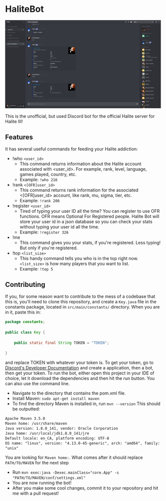 # HaliteBot

![Screenshot](Assets/Screenshot.jpg)

This is the unofficial, but used Discord bot for the official Halite server for Halite III!

## Features
It has several useful commands for feeding your Halite addiction:

* !who `<user_id>`
  * This command returns information about the Halite account associated with <user_id>. For example, rank, level, language, games played, country, etc.
  * Example: `!who 216`
* !rank `<[OFR]user_id>`
  * This command returns rank information for the associated <[OFR]user_id> account, like rank, mu, sigma, tier, etc.
  * Example: `!rank 206`
* !register `<user_id>`
  * Tired of typing your user ID all the time? You can register to use OFR functions. OFR means Optional For Registered people. Halite Bot will store your user id in a json database so you can check your stats without typing your user id all the time.
  * Example: `!register 326`
* !me
  * This command gives you your stats, if you're registered. Less typing! But only if you're registered.
* !top `<list_size>`
  * This handy command tells you who is in the top right now. `<list_size>` is how many players that you want to list.
  * Example: `!top 5`
  
## Contributing
If you, for some reason want to contribute to the mess of a codebase that this is, you'll need to clone this repository, and create a `Key.java` file in the constants package, located in `src/main/constants/` directory. When you are in it, paste this in:

```java
package constants;

public class Key {

    public static final String TOKEN = "TOKEN";

}
```

and replace TOKEN with whatever your token is. To get your token, go to [Discord's Developer Documentation](https://discordapp.com/developers/docs/intro) and create a application, then a bot, then get your token. To run the bot, either open this project in your IDE of choice, let it download the dependencies and then hit the run button. You can also use the command line.

* Navigate to the directory that contains the pom.xml file.
* Install Maven: `sudo apt-get install maven`
* To find the directory Maven is installed in, run `mvn --version` This should be outputted:

 ```
Apache Maven 3.5.0
Maven home: /usr/share/maven
Java version: 1.8.0_141, vendor: Oracle Corporation
Java home: /usr/local/jdk1.8.0_141/jre
Default locale: en_CA, platform encoding: UTF-8
OS name: "linux", version: "4.13.0-45-generic", arch: "amd64", family: "unix"
```
You are looking for `Maven home:`. What comes after it should replace `PATH/TO/MAVEN` for the next step
* Run `mvn exec:java -Dexec.mainClass="core.App" -s "PATH/TO/MAVEN/conf/settings.xml"`
* You are now running the bot!
* After you make some cool changes, commit it to your repository and hit me with a pull request!
